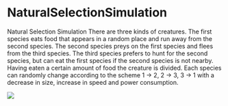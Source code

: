 # NaturalSelectionSimulation
Natural Selection Simulation
There are three kinds of creatures. The first species eats food that appears in a random place and run away from the second species. The second species preys on the first species and flees from the third species. The third species prefers to hunt for the second species, but can eat the first species if the second species is not nearby. Having eaten a certain amount of food the creature is divided. Each species can randomly change according to the scheme 1 -> 2, 2 -> 3, 3 -> 1 with a decrease in size, increase in speed and power consumption.

![](https://sun9-66.userapi.com/c854520/v854520016/217a68/x69bpK2hSNw.jpg)
